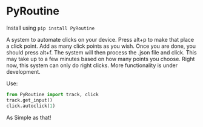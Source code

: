 # PyRoutine
Install using ```pip install PyRoutine```

A system to automate clicks on your device. Press alt+p to make that place a click point. Add as many
click points as you wish. Once you are done, you should press alt+f. The system will then process the .json file and click. This may take up to a few minutes based on how many points you choose.
Right now, this system can only do right clicks. More functionality is under development.

Use:
```Python
from PyRoutine import track, click
track.get_input()
click.autoclick(1)
```
As Simple as that! 
